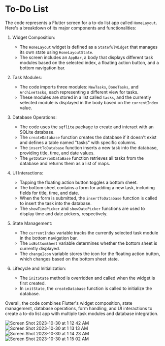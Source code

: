 # To-Do List

The code represents a Flutter screen for a to-do list app called `HomeLayout`. Here's a breakdown of its major components and functionalities:

1. Widget Composition:
   - The `HomeLayout` widget is defined as a `StatefulWidget` that manages its own state using `HomeLayoutState`.
   - The screen includes an `AppBar`, a body that displays different task modules based on the selected index, a floating action button, and a bottom navigation bar.

2. Task Modules:
   - The code imports three modules: `NewTasks`, `DoneTasks`, and `ArchiveTasks`, each representing a different view for tasks.
   - These modules are stored in a list called `tasks`, and the currently selected module is displayed in the body based on the `currentIndex` value.

3. Database Operations:
   - The code uses the `sqflite` package to create and interact with an SQLite database.
   - The `createDatabase` function creates the database if it doesn't exist and defines a table named "tasks" with specific columns.
   - The `insertToDatabase` function inserts a new task into the database, providing title, time, and date values.
   - The `getDataFromDataBase` function retrieves all tasks from the database and returns them as a list of maps.

4. UI Interactions:
   - Tapping the floating action button toggles a bottom sheet.
   - The bottom sheet contains a form for adding a new task, including fields for title, time, and date.
   - When the form is submitted, the `insertToDatabase` function is called to insert the task into the database.
   - The `showTimePicker` and `showDatePicker` functions are used to display time and date pickers, respectively.

5. State Management:
   - The `currentIndex` variable tracks the currently selected task module in the bottom navigation bar.
   - The `isBottomSheet` variable determines whether the bottom sheet is currently displayed.
   - The `changeIcon` variable stores the icon for the floating action button, which changes based on the bottom sheet state.

6. Lifecycle and Initialization:
   - The `initState` method is overridden and called when the widget is first created.
   - In `initState`, the `createDatabase` function is called to initialize the database.

Overall, the code combines Flutter's widget composition, state management, database operations, form handling, and UI interactions to create a to-do list app with multiple task modules and database integration.

![Screen Shot 2023-10-30 at 1 12 42 AM](https://github.com/MostafaRadian/To_Do_list/assets/46004434/41af8b41-d066-4e0a-b2b5-1e7363802ebf)
![Screen Shot 2023-10-30 at 1 13 13 AM](https://github.com/MostafaRadian/To_Do_list/assets/46004434/44f80136-bc43-4327-bdb7-fcccc83cf301) 
![Screen Shot 2023-10-30 at 1 14 23 AM](https://github.com/MostafaRadian/To_Do_list/assets/46004434/3b4fba18-769d-461b-9395-37b57a984ea3) ![Screen Shot 2023-10-30 at 1 15 02 AM](https://github.com/MostafaRadian/To_Do_list/assets/46004434/5d103b25-8bfb-45c9-9405-4874a93f8c32)


